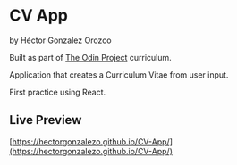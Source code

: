# CV App

by Héctor Gonzalez Orozco

Built as part of [The Odin Project](https://www.theodinproject.com/) curriculum.

Application that creates a Curriculum Vitae from user input.

First practice using React.


## Live Preview

[https://hectorgonzalezo.github.io/CV-App/](https://hectorgonzalezo.github.io/CV-App/)

